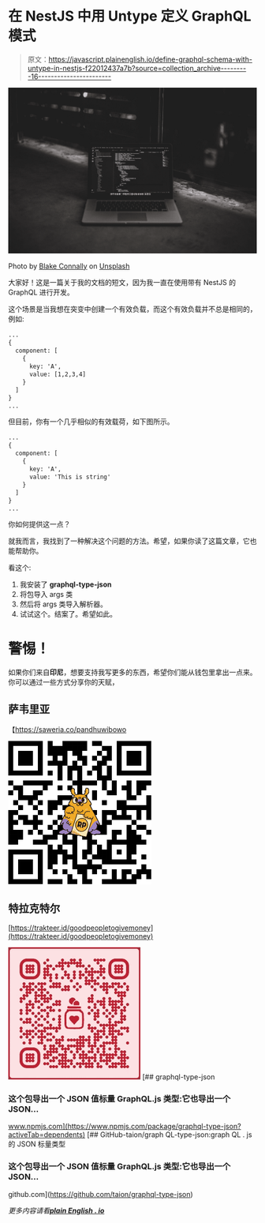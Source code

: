 # 在 NestJS 中用 Untype 定义 GraphQL 模式

> 原文：<https://javascript.plainenglish.io/define-graphql-schema-with-untype-in-nestjs-f22012437a7b?source=collection_archive---------16----------------------->

![](img/f00f77ed56b5ae8e90727f2a16e0b5d0.png)

Photo by [Blake Connally](https://unsplash.com/@blakeconnally?utm_source=medium&utm_medium=referral) on [Unsplash](https://unsplash.com?utm_source=medium&utm_medium=referral)

大家好！这是一篇关于我的文档的短文，因为我一直在使用带有 NestJS 的 GraphQL 进行开发。

这个场景是当我想在突变中创建一个有效负载，而这个有效负载并不总是相同的，例如:

```
...
{
  component: [
    {
      key: 'A',
      value: [1,2,3,4]
    }
  ]
}
...
```

但目前，你有一个几乎相似的有效载荷，如下图所示。

```
...
{
  component: [
    {
      key: 'A',
      value: 'This is string'
    }
  ]
}
...
```

你如何提供这一点？

就我而言，我找到了一种解决这个问题的方法。希望，如果你读了这篇文章，它也能帮助你。

看这个:

1.  我安装了 **graphql-type-json**
2.  将包导入 args 类
3.  然后将 args 类导入解析器。
4.  试试这个。结案了。希望如此。

# 警惕！

如果你们来自**印尼**，想要支持我写更多的东西，希望你们能从钱包里拿出一点来。你可以通过一些方式分享你的天赋，

## 萨韦里亚

【https://saweria.co/pandhuwibowo 

![](img/0089e6c52b43886c90f7f853a7b8a73b.png)

## 特拉克特尔

[https://trakteer.id/goodpeopletogivemoney](https://trakteer.id/goodpeopletogivemoney)

![](img/d26e4901a3c5106b7c99a3c8a99d74a0.png)[](https://www.npmjs.com/package/graphql-type-json?activeTab=dependents) [## graphql-type-json

### 这个包导出一个 JSON 值标量 GraphQL.js 类型:它也导出一个 JSON…

www.npmjs.com](https://www.npmjs.com/package/graphql-type-json?activeTab=dependents) [](https://github.com/taion/graphql-type-json) [## GitHub-taion/graph QL-type-json:graph QL . js 的 JSON 标量类型

### 这个包导出一个 JSON 值标量 GraphQL.js 类型:它也导出一个 JSON…

github.com](https://github.com/taion/graphql-type-json) 

*更多内容请看*[***plain English . io***](http://plainenglish.io/)